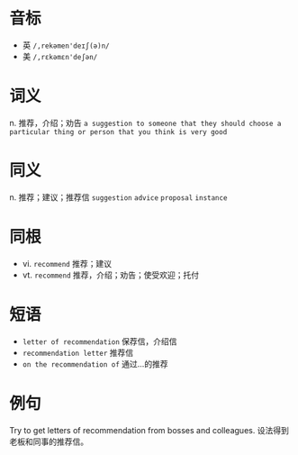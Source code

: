 # 音标

- 英 `/,rekəmen'deɪʃ(ə)n/`
- 美 `/,rɛkəmɛn'deʃən/`

# 词义

n. 推荐，介绍；劝告
`a suggestion to someone that they should choose a particular thing or person that you think is very good`

# 同义

n. 推荐；建议；推荐信
`suggestion` `advice` `proposal` `instance`

# 同根

- vi. `recommend` 推荐；建议
- vt. `recommend` 推荐，介绍；劝告；使受欢迎；托付

# 短语

- `letter of recommendation` 保荐信，介绍信
- `recommendation letter` 推荐信
- `on the recommendation of` 通过…的推荐

# 例句

Try to get letters of recommendation from bosses and colleagues.
设法得到老板和同事的推荐信。



